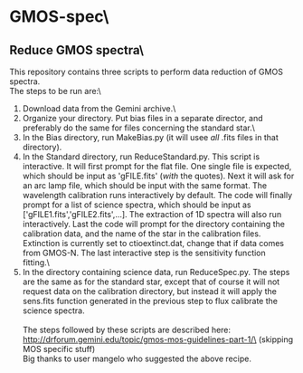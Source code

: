 # GMOS-spec\
## Reduce GMOS spectra\

This repository contains three scripts to perform data reduction of GMOS spectra.\
The steps to be run are:\
1. Download data from the Gemini archive.\
2. Organize your directory. Put bias files in a separate director, and preferably do the same for files concerning the
standard star.\
3. In the Bias directory, run MakeBias.py (it will usee *all* .fits files in that directory).
4. In the Standard directory, run ReduceStandard.py. This script is interactive. It will first prompt for the flat file. One
single file is expected, which should be input as 'gFILE.fits' (*with* the quotes). Next it will ask for an arc lamp file,
which should be input with the same format. The wavelength calibration runs interactively by default. The code will finally
prompt for a list of science spectra, which should be input as ['gFILE1.fits','gFILE2.fits',...]. The extraction of 1D spectra
will also run interactively. Last the code will prompt for the directory containing the calibration data, and the name of the
star in the calibration files. Extinction is currently set to ctioextinct.dat, change that if data comes from GMOS-N. The last
interactive step is the sensitivity function fitting.\
5. In the directory containing science data, run ReduceSpec.py. The steps are the same as for the standard star, except that
of course it will not request data on the calibration directory, but instead it will apply the sens.fits function generated
in the previous step to flux calibrate the science spectra.\
\
The steps followed by these scripts are described here: http://drforum.gemini.edu/topic/gmos-mos-guidelines-part-1/\
(skipping MOS specific stuff)\
Big thanks to user mangelo who suggested the above recipe.
